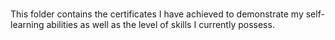 #
This folder contains the certificates I have achieved to demonstrate my self-learning abilities as well as the level of skills I currently possess.
